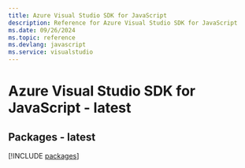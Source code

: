 ```yaml
---
title: Azure Visual Studio SDK for JavaScript
description: Reference for Azure Visual Studio SDK for JavaScript
ms.date: 09/26/2024
ms.topic: reference
ms.devlang: javascript
ms.service: visualstudio
---
```

# Azure Visual Studio SDK for JavaScript - latest
## Packages - latest
[!INCLUDE [packages](visual-studio-index.md)]